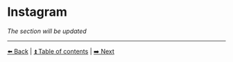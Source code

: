# Instagram

*The section will be updated*

---

[⬅️ Back](./vkontakte.md) | [⏫ Table of contents](../README.md) | [➡️ Next](./development.md)
